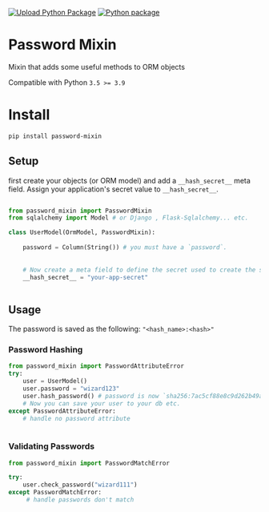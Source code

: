 [![Upload Python Package](https://github.com/joegasewicz/password-mixin/actions/workflows/python-publish.yml/badge.svg)](https://github.com/joegasewicz/password-mixin/actions/workflows/python-publish.yml)
[![Python package](https://github.com/joegasewicz/password-mixin/actions/workflows/python-package.yml/badge.svg)](https://github.com/joegasewicz/password-mixin/actions/workflows/python-package.yml)

# Password Mixin
Mixin that adds some useful methods to ORM objects

Compatible with Python `3.5 >= 3.9`

# Install
```bash
pip install password-mixin
```

## Setup
first create your objects (or ORM model) and add a `__hash_secret__` meta field.
Assign your application's secret value to `__hash_secret__`.

```python

from password_mixin import PasswordMixin
from sqlalchemy import Model # or Django , Flask-Sqlalchemy... etc.

class UserModel(OrmModel, PasswordMixin):
    
    password = Column(String()) # you must have a `password`.
    
    
    # Now create a meta field to define the secret used to create the salt, for example:
    __hash_secret__ = "your-app-secret"
        
```

## Usage
The password is saved as the following: `"<hash_name>:<hash>"`

### Password Hashing
```python
from password_mixin import PasswordAttributeError
try:
    user = UserModel()
    user.password = "wizard123"
    user.hash_password() # password is now `sha256:7ac5cf88e8c9d262b49af168d9c30e47f2945cc9c207f20af0a39f09aa04595e`
    # Now you can save your user to your db etc.
except PasswordAttributeError:
    # handle no password attribute
    

```

### Validating Passwords
```python
from password_mixin import PasswordMatchError

try:
    user.check_password("wizard111")
except PasswordMatchError:
     # handle passwords don't match
```

